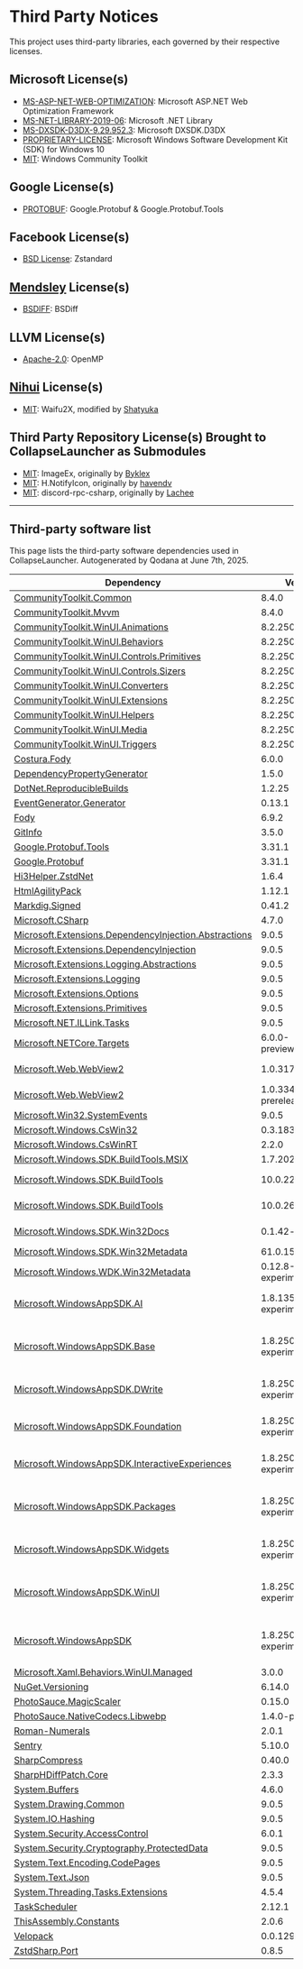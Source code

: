 # Third Party Notices
This project uses third-party libraries, each governed by their respective licenses.

## Microsoft License(s)
- [MS-ASP-NET-WEB-OPTIMIZATION](https://github.com/CollapseLauncher/Collapse/blob/main/Docs/LICENSE/Microsoft/MS-ASP-NET-WEB-OPTIMIZATION.LICENSE): Microsoft ASP.NET Web Optimization Framework
- [MS-NET-LIBRARY-2019-06](https://github.com/CollapseLauncher/Collapse/blob/main/Docs/LICENSE/Microsoft/MS-NET-LIBRARY-2019-06.LICENSE): Microsoft .NET Library
- [MS-DXSDK-D3DX-9.29.952.3](https://github.com/CollapseLauncher/Collapse/blob/main/Docs/LICENSE/Microsoft/MS-DXSDK-D3DX-9.29.952.3.LICENSE): Microsoft DXSDK.D3DX
- [PROPRIETARY-LICENSE](https://github.com/CollapseLauncher/Collapse/blob/main/Docs/LICENSE/Microsoft/PROPRIETARY-LICENSE.MS-WIN-SDK-W10.LICENSE): Microsoft Windows Software Development Kit (SDK) for Windows 10
- [MIT](https://github.com/CommunityToolkit/Windows/blob/main/License.md): Windows Community Toolkit 

## Google License(s)
- [PROTOBUF](https://github.com/CollapseLauncher/Collapse/blob/main/Docs/LICENSE/Google/PROTOBUF.LICENSE): Google.Protobuf & Google.Protobuf.Tools

## Facebook License(s)
- [BSD License](https://github.com/CollapseLauncher/Collapse/blob/main/Docs/LICENSE/Facebook/ZSTANDARD.LICENSE): Zstandard

## [Mendsley](https://github.com/mendsley) License(s)
- [BSDIFF](https://github.com/CollapseLauncher/Collapse/blob/main/Docs/LICENSE/Mendsley/BSDIFF.LICENSE): BSDiff

## LLVM License(s)
- [Apache-2.0](https://github.com/CollapseLauncher/Collapse/blob/main/Docs/LICENSE/LLVM/OPENMP.LICENSE): OpenMP

## [Nihui](https://github.com/nihui) License(s)
- [MIT](https://github.com/CollapseLauncher/Collapse/blob/main/Docs/LICENSE/Nihui/WAIFU2X.LICENSE): Waifu2X, modified by [Shatyuka](https://github.com/shatyuka/waifu2x-ncnn-vulkan/tree/master)

## Third Party Repository License(s) Brought to CollapseLauncher as Submodules
- [MIT](https://github.com/CollapseLauncher/ImageEx/blob/main/LICENSE): ImageEx, originally by [Byklex](https://github.com/4OTbIPE)
- [MIT](https://github.com/CollapseLauncher/H.NotifyIcon/blob/master/LICENSE.md): H.NotifyIcon, originally by [havendv](https://github.com/HavenDV)
- [MIT](https://github.com/CollapseLauncher/Hi3Helper.SharpDiscordRPC/blob/master/LICENSE): discord-rpc-csharp, originally by [Lachee](https://github.com/Lachee)

***

## Third-party software list

This page lists the third-party software dependencies used in CollapseLauncher. Autogenerated by Qodana at June 7th, 2025.

| Dependency                                                                                                               | Version                     | Licenses                                                                                                                                                       |
|--------------------------------------------------------------------------------------------------------------------------|-----------------------------|----------------------------------------------------------------------------------------------------------------------------------------------------------------|
| [CommunityToolkit.Common](https://github.com/CommunityToolkit/dotnet)                                                    | 8.4.0                       | [MIT](http://opensource.org/licenses/mit-license.php)                                                                                                          |
| [CommunityToolkit.Mvvm](https://github.com/CommunityToolkit/dotnet)                                                      | 8.4.0                       | [MIT](http://opensource.org/licenses/mit-license.php)                                                                                                          |
| [CommunityToolkit.WinUI.Animations](https://github.com/CommunityToolkit/Windows)                                         | 8.2.250402                  | [MIT](http://opensource.org/licenses/mit-license.php)                                                                                                          |
| [CommunityToolkit.WinUI.Behaviors](https://www.nuget.org/packages/CommunityToolkit.WinUI.Behaviors)                      | 8.2.250402                  | [MIT](http://opensource.org/licenses/mit-license.php)                                                                                                          |
| [CommunityToolkit.WinUI.Controls.Primitives](https://github.com/CommunityToolkit/Windows)                                | 8.2.250402                  | [MIT](http://opensource.org/licenses/mit-license.php)                                                                                                          |
| [CommunityToolkit.WinUI.Controls.Sizers](https://github.com/CommunityToolkit/Windows)                                    | 8.2.250402                  | [MIT](http://opensource.org/licenses/mit-license.php)                                                                                                          |
| [CommunityToolkit.WinUI.Converters](https://github.com/CommunityToolkit/Windows)                                         | 8.2.250402                  | [MIT](http://opensource.org/licenses/mit-license.php)                                                                                                          |
| [CommunityToolkit.WinUI.Extensions](https://github.com/CommunityToolkit/Windows)                                         | 8.2.250402                  | [MIT](http://opensource.org/licenses/mit-license.php)                                                                                                          |
| [CommunityToolkit.WinUI.Helpers](https://github.com/CommunityToolkit/Windows)                                            | 8.2.250402                  | [MIT](http://opensource.org/licenses/mit-license.php)                                                                                                          |
| [CommunityToolkit.WinUI.Media](https://github.com/CommunityToolkit/Windows)                                              | 8.2.250402                  | [MIT](http://opensource.org/licenses/mit-license.php)                                                                                                          |
| [CommunityToolkit.WinUI.Triggers](https://github.com/CommunityToolkit/Windows)                                           | 8.2.250402                  | [MIT](http://opensource.org/licenses/mit-license.php)                                                                                                          |
| [Costura.Fody](https://github.com/Fody/Costura)                                                                          | 6.0.0                       | [MIT](http://opensource.org/licenses/mit-license.php)                                                                                                          |
| [DependencyPropertyGenerator](https://www.nuget.org/packages/DependencyPropertyGenerator)                                | 1.5.0                       | [MIT](http://opensource.org/licenses/mit-license.php)                                                                                                          |
| [DotNet.ReproducibleBuilds](https://www.nuget.org/packages/DotNet.ReproducibleBuilds)                                    | 1.2.25                      | [MIT](http://opensource.org/licenses/mit-license.php)                                                                                                          |
| [EventGenerator.Generator](https://www.nuget.org/packages/EventGenerator.Generator)                                      | 0.13.1                      | [MIT](http://opensource.org/licenses/mit-license.php)                                                                                                          |
| [Fody](https://github.com/Fody/Fody)                                                                                     | 6.9.2                       | [MIT](http://opensource.org/licenses/mit-license.php)                                                                                                          |
| [GitInfo](https://clarius.org/GitInfo)                                                                                   | 3.5.0                       | [MIT](http://opensource.org/licenses/mit-license.php)                                                                                                          |
| [Google.Protobuf.Tools](https://github.com/protocolbuffers/protobuf)                                                     | 3.31.1                      | PROTOBUF                                                                                                                                                       |
| [Google.Protobuf](https://github.com/protocolbuffers/protobuf)                                                           | 3.31.1                      | [BSD-3-Clause](http://www.opensource.org/licenses/BSD-3-Clause)                                                                                                |
| [Hi3Helper.ZstdNet](https://github.com/CollapseLauncher/Hi3Helper.ZstdNet)                                               | 1.6.4                       | [BSD-3-Clause](http://www.opensource.org/licenses/BSD-3-Clause)                                                                                                |
| [HtmlAgilityPack](http://html-agility-pack.net/)                                                                         | 1.12.1                      | [MIT](http://opensource.org/licenses/mit-license.php)                                                                                                          |
| [Markdig.Signed](https://github.com/xoofx/markdig)                                                                       | 0.41.2                      | [BSD-2-Clause](http://www.opensource.org/licenses/BSD-2-Clause)                                                                                                |
| [Microsoft.CSharp](https://github.com/dotnet/corefx)                                                                     | 4.7.0                       | [MIT](http://opensource.org/licenses/mit-license.php)                                                                                                          |
| [Microsoft.Extensions.DependencyInjection.Abstractions](https://dot.net/)                                                | 9.0.5                       | [MIT](http://opensource.org/licenses/mit-license.php)                                                                                                          |
| [Microsoft.Extensions.DependencyInjection](https://dot.net/)                                                             | 9.0.5                       | [MIT](http://opensource.org/licenses/mit-license.php)                                                                                                          |
| [Microsoft.Extensions.Logging.Abstractions](https://dot.net/)                                                            | 9.0.5                       | [MIT](http://opensource.org/licenses/mit-license.php)                                                                                                          |
| [Microsoft.Extensions.Logging](https://dot.net/)                                                                         | 9.0.5                       | [MIT](http://opensource.org/licenses/mit-license.php)                                                                                                          |
| [Microsoft.Extensions.Options](https://dot.net/)                                                                         | 9.0.5                       | [MIT](http://opensource.org/licenses/mit-license.php)                                                                                                          |
| [Microsoft.Extensions.Primitives](https://dot.net/)                                                                      | 9.0.5                       | [MIT](http://opensource.org/licenses/mit-license.php)                                                                                                          |
| [Microsoft.NET.ILLink.Tasks](https://dot.net/)                                                                           | 9.0.5                       | [MIT](http://opensource.org/licenses/mit-license.php)                                                                                                          |
| [Microsoft.NETCore.Targets](https://www.nuget.org/packages/Microsoft.NETCore.Targets)                                    | 6.0.0-preview.4.21253.7     | [MIT](http://opensource.org/licenses/mit-license.php)                                                                                                          |
| [Microsoft.Web.WebView2](https://aka.ms/webview)                                                                         | 1.0.3179.45                 | [BSD-3-Clause](http://www.opensource.org/licenses/BSD-3-Clause) <br/> BSD-MYLEX                                                                                |
| [Microsoft.Web.WebView2](https://aka.ms/webview)                                                                         | 1.0.3344-prerelease         | [BSD-3-Clause](http://www.opensource.org/licenses/BSD-3-Clause) <br/> BSD-MYLEX                                                                                |
| [Microsoft.Win32.SystemEvents](https://dot.net/)                                                                         | 9.0.5                       | [MIT](http://opensource.org/licenses/mit-license.php)                                                                                                          |
| [Microsoft.Windows.CsWin32](https://github.com/Microsoft/CsWin32)                                                        | 0.3.183                     | [Apache-2.0](http://www.apache.org/licenses/)                                                                                                                  |
| [Microsoft.Windows.CsWinRT](https://github.com/microsoft/cswinrt)                                                        | 2.2.0                       | [MIT](http://opensource.org/licenses/mit-license.php)                                                                                                          |
| [Microsoft.Windows.SDK.BuildTools.MSIX](https://aka.ms/WinSDKProjectURL)                                                 | 1.7.20250508.1              | [MIT](http://opensource.org/licenses/mit-license.php)                                                                                                          |
| [Microsoft.Windows.SDK.BuildTools](https://aka.ms/WinSDKProjectURL)                                                      | 10.0.22621.3233             | PROPRIETARY-LICENSE                                                                                                                                            |
| [Microsoft.Windows.SDK.BuildTools](https://aka.ms/WinSDKProjectURL)                                                      | 10.0.26100.4188             | PROPRIETARY-LICENSE                                                                                                                                            |
| [Microsoft.Windows.SDK.Win32Docs](https://github.com/microsoft/win32metadata)                                            | 0.1.42-alpha                | PROPRIETARY-LICENSE                                                                                                                                            |
| [Microsoft.Windows.SDK.Win32Metadata](https://github.com/microsoft/win32metadata)                                        | 61.0.15-preview             | [MIT](http://opensource.org/licenses/mit-license.php)                                                                                                          |
| [Microsoft.Windows.WDK.Win32Metadata](https://github.com/microsoft/wdkmetadata)                                          | 0.12.8-experimental         | [MIT](http://opensource.org/licenses/mit-license.php)                                                                                                          |
| [Microsoft.WindowsAppSDK.AI](https://github.com/microsoft/windowsappsdk)                                                 | 1.8.135-experimental        | [MS-DXSDK-D3DX-9.29.952.3](https://www.nuget.org/packages/Microsoft.DXSDK.D3DX/9.29.952.3/License)                                                             |
| [Microsoft.WindowsAppSDK.Base](https://github.com/microsoft/windowsappsdk)                                               | 1.8.250509001-experimental  | [MIT](http://opensource.org/licenses/mit-license.php) <br/> [MS-DXSDK-D3DX-9.29.952.3](https://www.nuget.org/packages/Microsoft.DXSDK.D3DX/9.29.952.3/License) |
| [Microsoft.WindowsAppSDK.DWrite](https://www.nuget.org/packages/Microsoft.WindowsAppSDK.DWrite)                          | 1.8.25050910-experimental.2 | [MS-DXSDK-D3DX-9.29.952.3](https://www.nuget.org/packages/Microsoft.DXSDK.D3DX/9.29.952.3/License)                                                             |
| [Microsoft.WindowsAppSDK.Foundation](https://aka.ms/windowsappsdk)                                                       | 1.8.250507001-experimental  | [MS-DXSDK-D3DX-9.29.952.3](https://www.nuget.org/packages/Microsoft.DXSDK.D3DX/9.29.952.3/License)                                                             |
| [Microsoft.WindowsAppSDK.InteractiveExperiences](https://aka.ms/windowsappsdk)                                           | 1.8.250509002-experimental  | [MS-DXSDK-D3DX-9.29.952.3](https://www.nuget.org/packages/Microsoft.DXSDK.D3DX/9.29.952.3/License)                                                             |
| [Microsoft.WindowsAppSDK.Packages](https://github.com/microsoft/windowsappsdk)                                           | 1.8.250515001-experimental2 | [MIT](http://opensource.org/licenses/mit-license.php) <br/> [MS-DXSDK-D3DX-9.29.952.3](https://www.nuget.org/packages/Microsoft.DXSDK.D3DX/9.29.952.3/License) |
| [Microsoft.WindowsAppSDK.Widgets](https://github.com/microsoft/windowsappsdk)                                            | 1.8.250505003-experimental  | [MS-DXSDK-D3DX-9.29.952.3](https://www.nuget.org/packages/Microsoft.DXSDK.D3DX/9.29.952.3/License)                                                             |
| [Microsoft.WindowsAppSDK.WinUI](https://github.com/microsoft/windowsappsdk)                                              | 1.8.250507002-experimental  | [MIT](http://opensource.org/licenses/mit-license.php) <br/> [MS-DXSDK-D3DX-9.29.952.3](https://www.nuget.org/packages/Microsoft.DXSDK.D3DX/9.29.952.3/License) |
| [Microsoft.WindowsAppSDK](https://www.nuget.org/packages/Microsoft.WindowsAppSDK)                                        | 1.8.250515001-experimental2 | [MIT](http://opensource.org/licenses/mit-license.php) <br/> [MS-DXSDK-D3DX-9.29.952.3](https://www.nuget.org/packages/Microsoft.DXSDK.D3DX/9.29.952.3/License) |
| [Microsoft.Xaml.Behaviors.WinUI.Managed](http://go.microsoft.com/fwlink/?LinkID=651678)                                  | 3.0.0                       | [MIT](http://opensource.org/licenses/mit-license.php)                                                                                                          |
| [NuGet.Versioning](https://aka.ms/nugetprj)                                                                              | 6.14.0                      | [Apache-2.0](http://www.apache.org/licenses/)                                                                                                                  |
| [PhotoSauce.MagicScaler](https://photosauce.net/)                                                                        | 0.15.0                      | [MIT](http://opensource.org/licenses/mit-license.php)                                                                                                          |
| [PhotoSauce.NativeCodecs.Libwebp](https://photosauce.net/)                                                               | 1.4.0-preview1              | [MIT](http://opensource.org/licenses/mit-license.php)                                                                                                          |
| [Roman-Numerals](https://github.com/picrap/RomanNumerals)                                                                | 2.0.1                       | [MIT](http://opensource.org/licenses/mit-license.php)                                                                                                          |
| [Sentry](https://sentry.io/)                                                                                             | 5.10.0                      | [MIT](http://opensource.org/licenses/mit-license.php)                                                                                                          |
| [SharpCompress](https://github.com/adamhathcock/sharpcompress)                                                           | 0.40.0                      | [MIT](http://opensource.org/licenses/mit-license.php)                                                                                                          |
| [SharpHDiffPatch.Core](https://github.com/CollapseLauncher/SharpHDiffPatch.Core)                                         | 2.3.3                       | [MIT](http://opensource.org/licenses/mit-license.php)                                                                                                          |
| [System.Buffers](https://github.com/dotnet/maintenance-packages)                                                         | 4.6.0                       | [MIT](http://opensource.org/licenses/mit-license.php)                                                                                                          |
| [System.Drawing.Common](https://github.com/dotnet/winforms)                                                              | 9.0.5                       | [MIT](http://opensource.org/licenses/mit-license.php)                                                                                                          |
| [System.IO.Hashing](https://dot.net/)                                                                                    | 9.0.5                       | [MIT](http://opensource.org/licenses/mit-license.php)                                                                                                          |
| [System.Security.AccessControl](https://dot.net/)                                                                        | 6.0.1                       | [MIT](http://opensource.org/licenses/mit-license.php)                                                                                                          |
| [System.Security.Cryptography.ProtectedData](https://dot.net/)                                                           | 9.0.5                       | [MIT](http://opensource.org/licenses/mit-license.php)                                                                                                          |
| [System.Text.Encoding.CodePages](https://dot.net/)                                                                       | 9.0.5                       | [MIT](http://opensource.org/licenses/mit-license.php)                                                                                                          |
| [System.Text.Json](https://dot.net/)                                                                                     | 9.0.5                       | [MIT](http://opensource.org/licenses/mit-license.php)                                                                                                          |
| [System.Threading.Tasks.Extensions](https://dot.net/)                                                                    | 4.5.4                       | [MIT](http://opensource.org/licenses/mit-license.php)                                                                                                          |
| [TaskScheduler](https://github.com/dahall/taskscheduler)                                                                 | 2.12.1                      | [MIT](http://opensource.org/licenses/mit-license.php)                                                                                                          |
| [ThisAssembly.Constants](https://clarius.org/ThisAssembly)                                                               | 2.0.6                       | [MIT](http://opensource.org/licenses/mit-license.php)                                                                                                          |
| [Velopack](https://github.com/velopack/velopack)                                                                         | 0.0.1297                    | [MIT](http://opensource.org/licenses/mit-license.php)                                                                                                          |
| [ZstdSharp.Port](https://github.com/oleg-st/ZstdSharp)                                                                   | 0.8.5                       | [MIT](http://opensource.org/licenses/mit-license.php)                                                                                                          |